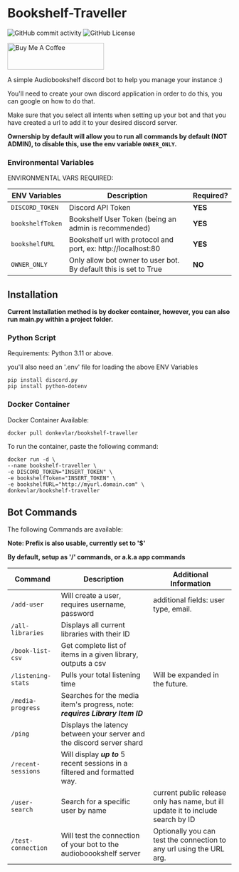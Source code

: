 # Bookshelf-Traveller

![GitHub commit activity](https://img.shields.io/github/commit-activity/y/donkevlar/Bookshelf-Traveller)
![GitHub License](https://img.shields.io/github/license/donkevlar/Bookshelf-Traveller)

<a href="https://www.buymeacoffee.com/donkevlar" target="_blank"><img src="https://cdn.buymeacoffee.com/buttons/v2/default-green.png" alt="Buy Me A Coffee" style="height: 60px !important;width: 217px !important;" ></a>


A simple Audiobookshelf discord bot to help you manage your instance :)

You'll need to create your own discord application in order to do this, you can google on how to do that. 

Make sure that you select all intents when setting up your bot and that you have created a url to add it to your desired discord server.

**Ownership by default will allow you to run all commands by default (NOT ADMIN), to disable this, use the env variable `OWNER_ONLY`.**

### Environmental Variables
ENVIRONMENTAL VARS REQUIRED:

| ENV Variables     | Description                                                      | Required? |
|-------------------|------------------------------------------------------|-----------|
| `DISCORD_TOKEN` | Discord API Token                                                | **YES**   |
| `bookshelfToken` | Bookshelf User Token (being an admin is recommended)             | **YES**   |
| `bookshelfURL`  | Bookshelf url with protocol and port, ex: http://localhost:80    | **YES**   |
|`OWNER_ONLY`| Only allow bot owner to user bot. By default this is set to True | **NO**    |

## Installation
**Current Installation method is by docker container, however, you can also run main.py within a project folder.**
### Python Script
Requirements: Python 3.11 or above.

you'll also need an '.env' file for loading the above ENV Variables
```
pip install discord.py
pip install python-dotenv
```
### Docker Container
Docker Container Available:

```
docker pull donkevlar/bookshelf-traveller
```
To run the container, paste the following command:
```
docker run -d \
--name bookshelf-traveller \
-e DISCORD_TOKEN="INSERT_TOKEN" \
-e bookshelfToken="INSERT_TOKEN" \
-e bookshelfURL="http://myurl.domain.com" \
donkevlar/bookshelf-traveller

```

## Bot Commands
The following Commands are available:

**Note: Prefix is also usable, currently set to '$'**

**By default, setup as '/' commands, or a.k.a app commands**

| Command               | Description                                                                     | Additional Information                                                                                                                 |
|-----------------------|---------------------------------------------------------------------------------|----------------------------------------------------------------------------------------------------------------------------------------|
| `/add-user`              | Will create a user, requires username, password                                 | additional fields: user type, email.                                                                                                   |
| `/all-libraries`         | Displays all current libraries with their ID                                    |                                                                                                                                        |
|`/book-list-csv`  |Get complete list of items in a given library, outputs a csv||
| `/listening-stats`       | Pulls your total listening time                                                 | Will be expanded in the future.                                                                                                        |
| `/media-progress`        | Searches for the media item's progress, note: ***requires Library Item ID***    |                                                                                                                                        |
| `/ping`                  | Displays the latency between your server and the discord server shard           |                                                                                                                                        |
| `/recent-sessions`       | Will display ***up to*** 5 recent sessions in a filtered and formatted way.     |                                                                                                                                        |
| `/user-search`           | Search for a specific user by name                                              | current public release only has name, but ill update it to include search by ID                                                        |
| `/test-connection`       | Will test the connection of your bot to the audioboookshelf server              | Optionally you can test the connection to any url using the URL arg.                                                                   |
